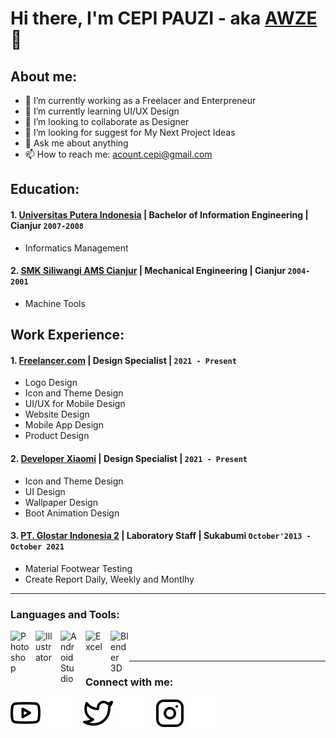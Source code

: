# Hi there, I'm CEPI PAUZI - aka [AWZE](https://twitter.com/awzedesign)👋
## About me:
- 🔭 I’m currently working as a Freelacer and Enterpreneur
- 🌱 I’m currently learning UI/UX Design
- 👯 I’m looking to collaborate as Designer
- 🤔 I’m looking for suggest for My Next Project Ideas
- 💬 Ask me about anything
- 📫 How to reach me: acount.cepi@gmail.com

## Education:

#### 1. [Universitas Putera Indonesia](https://www.unpi-cianjur.ac.id/) | Bachelor of Information Engineering | Cianjur `2007-2008`
   - Informatics Management

#### 2. [SMK Siliwangi AMS Cianjur]() | Mechanical Engineering | Cianjur `2004-2001`
   - Machine Tools

## Work Experience:
#### 1. [Freelancer.com](https://www.freelancer.com/) | Design Specialist | `2021 - Present`
   - Logo Design
   - Icon and Theme Design
   - UI/UX for Mobile Design
   - Website Design
   - Mobile App Design
   - Product Design

#### 2. [Developer Xiaomi](https://in.zhuti.designer.intl.xiaomi.com/) | Design Specialist | `2021 - Present`
   - Icon and Theme Design
   - UI Design
   - Wallpaper Design
   - Boot Animation Design

#### 3. [PT. Glostar Indonesia 2](https://www.pouchen.com/) | Laboratory Staff | Sukabumi `October'2013 - October 2021`
   - Material Footwear Testing
   - Create Report Daily, Weekly and Montlhy
---

### Languages and Tools:

[<img align="left" alt="Photoshop" width="30px" src="https://upload.wikimedia.org/wikipedia/commons/thumb/a/af/Adobe_Photoshop_CC_icon.svg/1051px-Adobe_Photoshop_CC_icon.svg.png" style="padding-right:10px;" />][webdev]
[<img align="left" alt="Illustrator" width="30px" src="https://upload.wikimedia.org/wikipedia/commons/f/fb/Adobe_Illustrator_CC_icon.svg" style="padding-right:10px;" />][webdev]
[<img align="left" alt="Android Studio" width="30px" src="https://upload.wikimedia.org/wikipedia/commons/thumb/c/c1/Android_Studio_icon_%282023%29.svg/1024px-Android_Studio_icon_%282023%29.svg.png" style="padding-right:10px;" />][webdev]
[<img align="left" alt="Excel" width="30px" src="https://is2-ssl.mzstatic.com/image/thumb/Purple126/v4/a8/fd/5a/a8fd5a84-c6f1-355f-3b9f-6e86598efaa3/XCEL.png/1200x630bb.png" style="padding-right:10px;" />][webdev]
[<img align="left" alt="Blender 3D" width="30px" src="https://w7.pngwing.com/pngs/414/62/png-transparent-blender-hd-logo-thumbnail.png" style="padding-right:0px;" />][webdev]

<br />
<br />

---
### Connect with me:

[![website](./img/youtube-light.svg)](https://www.youtube.com/channel/QQRf7m0PB0HQiSGI#gh-light-mode-only)
[![website](./img/youtube-dark.svg)](https://www.youtube.com/channel/QQRf7m0PB0HQiSGI#gh-dark-mode-only)
&nbsp;&nbsp;
[![website](./img/twitter-light.svg)](https://twitter.com/awzedesign#gh-light-mode-only)
[![website](./img/twitter-dark.svg)](https://twitter.com/awzedesign#gh-dark-mode-only)
&nbsp;&nbsp;
[![website](./img/instagram-light.svg)](https://instagram.com/floydaxca#gh-light-mode-only)
[![website](./img/instagram-dark.svg)](https://instagram.com/floydaxca#gh-dark-mode-only)



[webdev]: https://github.com/cepipauzi/cepipauzi
